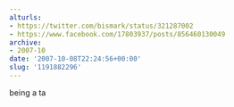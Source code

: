 ```yaml
---
alturls:
- https://twitter.com/bismark/status/321287002
- https://www.facebook.com/17803937/posts/856460130049
archive:
- 2007-10
date: '2007-10-08T22:24:56+00:00'
slug: '1191882296'
---
```


being a ta

